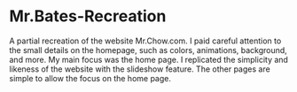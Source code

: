 # Mr.Bates-Recreation
A partial recreation of the website Mr.Chow.com. I paid careful attention to the small details on the homepage, such as colors, animations, background, and more. My main focus was the home page.  I replicated the simplicity and likeness of the website with the slideshow feature. The other pages are simple to allow the focus on the home page. 
